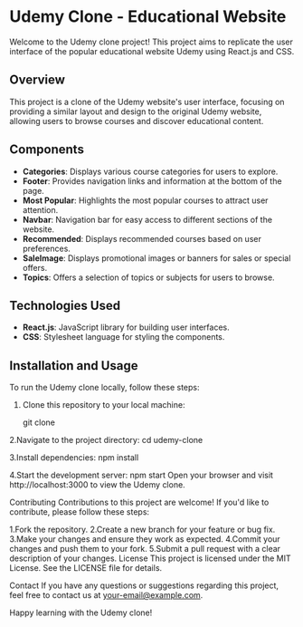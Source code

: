 
# Udemy Clone - Educational Website

Welcome to the Udemy clone project! This project aims to replicate the user interface of the popular educational website Udemy using React.js and CSS.

## Overview

This project is a clone of the Udemy website's user interface, focusing on providing a similar layout and design to the original Udemy website, allowing users to browse courses and discover educational content.

## Components

- **Categories**: Displays various course categories for users to explore.
- **Footer**: Provides navigation links and information at the bottom of the page.
- **Most Popular**: Highlights the most popular courses to attract user attention.
- **Navbar**: Navigation bar for easy access to different sections of the website.
- **Recommended**: Displays recommended courses based on user preferences.
- **SaleImage**: Displays promotional images or banners for sales or special offers.
- **Topics**: Offers a selection of topics or subjects for users to browse.

## Technologies Used

- **React.js**: JavaScript library for building user interfaces.
- **CSS**: Stylesheet language for styling the components.

## Installation and Usage

To run the Udemy clone locally, follow these steps:

1. Clone this repository to your local machine:

   git clone <repository-url>
   
2.Navigate to the project directory:
cd udemy-clone

3.Install dependencies:
npm install

4.Start the development server:
npm start
Open your browser and visit http://localhost:3000 to view the Udemy clone.

Contributing
Contributions to this project are welcome! If you'd like to contribute, please follow these steps:

1.Fork the repository.
2.Create a new branch for your feature or bug fix.
3.Make your changes and ensure they work as expected.
4.Commit your changes and push them to your fork.
5.Submit a pull request with a clear description of your changes.
License
This project is licensed under the MIT License. See the LICENSE file for details.

Contact
If you have any questions or suggestions regarding this project, feel free to contact us at your-email@example.com.

Happy learning with the Udemy clone!
